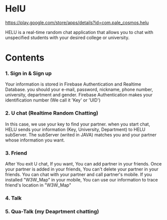 # HelU
https://play.google.com/store/apps/details?id=com.pale_cosmos.helu

HELU is a real-time random chat application that allows you to chat with unspecified students with your desired college or university.

# Contents
### 1. Sign in & Sign up
Your information is stored in Firebase Authentication and Realtime Database.
you should your e-mail, password, nickname, phone number, university, department and gender.
Firebase Authentication makes your identification number (We call it 'Key' or 'UID')

### 2. U chat (Realtime Random Chatting)
In this case, we use your key to find your partner.
when you start chat, HELU sends your information (Key, University, Department) to HELU subServer.
The subServer (writed in JAVA) matches you and your partner whose information you want.

### 3. Friend 
After You exit U chat, If you want, You can add partner in your friends.
Once your partner is added in your friends, You can't delete your partner in your friends.
You can chat with your partner and call partner's mobile.
If you installed "W3W_Map" in your mobile, You can use our information to trace friend's location in "W3W_Map"

### 4. Talk


### 5. Qua-Talk (my Deaprtment chatting)
